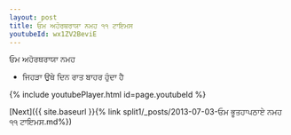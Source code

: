 ```yaml
---
layout: post
title: ਓਮ ਅਹੋਰਥਰਾਯਾ ਨਮਹ ੧੧ ਟਾਇਮਸ
youtubeId: wx1ZV2BeviE
---
```

 
 
 ਓਮ ਅਹੋਰਥਰਾਯਾ ਨਮਹ  
 
 -  ਜਿਹੜਾ ਉਥੇ ਦਿਨ ਰਾਤ ਬਾਹਰ ਹੁੰਦਾ ਹੈ 
 
  
 
  
 
 
 
 
 
 


{% include youtubePlayer.html id=page.youtubeId %}
 
[Next]({{ site.baseurl }}{% link  split1/_posts/2013-07-03-ਓਮ ਭੂਤਹਾਪਠਾਏ ਨਮਹ ੧੧ ਟਾਇਮਸ.md%})
 
